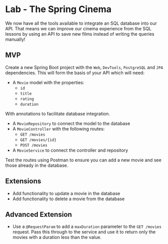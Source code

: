# Lab - The Spring Cinema

We now have all the tools available to integrate an SQL database into our API. That means we can improve our cinema experience from the SQL lessons by using an API to save new films instead of writing the queries manually!

## MVP

Create a new Spring Boot project with the `Web`, `DevTools`, `PostgreSQL` and `JPA` dependencies. This will form the basis of your API which will need:

- A `Movie` model with the properties:
    - `id`
    - `title`
    - `rating`
    - `duration`

With annotations to facilitate database integration.

- A `MovieRepository` to connect the model to the database
- A `MovieController` with the following routes:
    - `GET /movies`
    - `GET /movies/{id}`
    - `POST /movies`
- A `MovieService` to connect the controller and repository

Test the routes using Postman to ensure you can add a new movie and see those already in the database.

## Extensions

- Add functionality to update a movie in the database
- Add functionality to delete a movie from the database

## Advanced Extension

- Use a `@RequestParam` to add a `maxDuration` parameter to the `GET /movies` request. Pass this through to the service and use it to return only the movies with a duration less than the value.